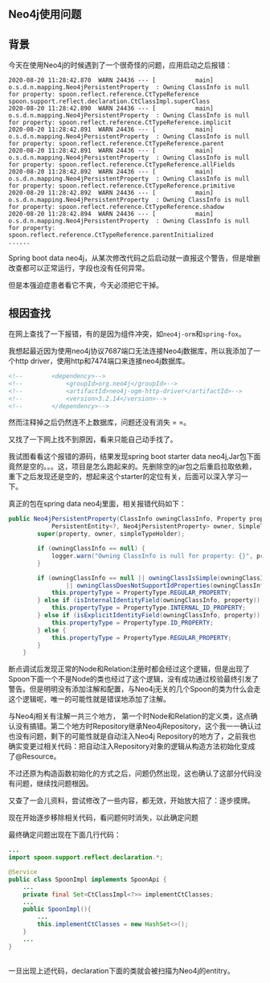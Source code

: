 ## Neo4j使用问题

## 背景

今天在使用Neo4j的时候遇到了一个很奇怪的问题，应用启动之后报错：

```shell
2020-08-20 11:28:42.870  WARN 24436 --- [           main] o.s.d.n.mapping.Neo4jPersistentProperty  : Owning ClassInfo is null for property: spoon.reflect.reference.CtTypeReference spoon.support.reflect.declaration.CtClassImpl.superClass
2020-08-20 11:28:42.890  WARN 24436 --- [           main] o.s.d.n.mapping.Neo4jPersistentProperty  : Owning ClassInfo is null for property: spoon.reflect.reference.CtTypeReference.implicit
2020-08-20 11:28:42.891  WARN 24436 --- [           main] o.s.d.n.mapping.Neo4jPersistentProperty  : Owning ClassInfo is null for property: spoon.reflect.reference.CtTypeReference.parent
2020-08-20 11:28:42.891  WARN 24436 --- [           main] o.s.d.n.mapping.Neo4jPersistentProperty  : Owning ClassInfo is null for property: spoon.reflect.reference.CtTypeReference.allFields
2020-08-20 11:28:42.892  WARN 24436 --- [           main] o.s.d.n.mapping.Neo4jPersistentProperty  : Owning ClassInfo is null for property: spoon.reflect.reference.CtTypeReference.primitive
2020-08-20 11:28:42.892  WARN 24436 --- [           main] o.s.d.n.mapping.Neo4jPersistentProperty  : Owning ClassInfo is null for property: spoon.reflect.reference.CtTypeReference.shadow
2020-08-20 11:28:42.894  WARN 24436 --- [           main] o.s.d.n.mapping.Neo4jPersistentProperty  : Owning ClassInfo is null for property: spoon.reflect.reference.CtTypeReference.parentInitialized
......
```

Spring boot data neo4j，从某次修改代码之后启动就一直报这个警告，但是增删改查都可以正常运行，字段也没有任何异常。

但是本强迫症患者看它不爽，今天必须把它干掉。

## 根因查找

在网上查找了一下报错，有的是因为组件冲突，如`neo4j-orm`和`spring-fox`。

我想起最近因为使用neo4j协议7687端口无法连接Neo4j数据库，所以我添加了一个http driver，使用http和7474端口来连接neo4j数据库。

```xml
<!--        <dependency>-->
<!--            <groupId>org.neo4j</groupId>-->
<!--            <artifactId>neo4j-ogm-http-driver</artifactId>-->
<!--            <version>3.2.14</version>-->
<!--        </dependency>-->
```

然而注释掉之后仍然连不上数据库，问题还没有消失 = =。

又找了一下网上找不到原因，看来只能自己动手找了。

我试图看看这个报错的源码，结果发现spring boot starter data neo4j,Jar包下面竟然是空的。。。这，项目是怎么跑起来的。先删除空的jar包之后重启拉取依赖，重下之后发现还是空的，想起来这个starter的定位有关，后面可以深入学习一下。

真正的包在spring data neo4j里面，相关报错代码如下：

```java
public Neo4jPersistentProperty(ClassInfo owningClassInfo, Property property,
			PersistentEntity<?, Neo4jPersistentProperty> owner, SimpleTypeHolder simpleTypeHolder) {
		super(property, owner, simpleTypeHolder);

		if (owningClassInfo == null) {
			logger.warn("Owning ClassInfo is null for property: {}", property);
		}

		if (owningClassInfo == null || owningClassIsSimple(owningClassInfo, simpleTypeHolder)
				|| owningClassDoesNotSupportIdProperties(owningClassInfo) || owningPropertyIsEnum(owner)) {
			this.propertyType = PropertyType.REGULAR_PROPERTY;
		} else if (isInternalIdentityField(owningClassInfo, property)) {
			this.propertyType = PropertyType.INTERNAL_ID_PROPERTY;
		} else if (isExplicitIdentityField(owningClassInfo, property)) {
			this.propertyType = PropertyType.ID_PROPERTY;
		} else {
			this.propertyType = PropertyType.REGULAR_PROPERTY;
		}
	}
```

断点调试后发现正常的Node和Relation注册时都会经过这个逻辑，但是出现了Spoon下面一个不是Node的类也经过了这个逻辑，没有成功通过校验最终引发了警告。但是明明没有添加注解和配置，与Neo4j无关的几个Spoon的类为什么会走这个逻辑呢，唯一的可能性就是错误地添加了注解。

与Neo4j相关有注解一共三个地方， 第一个时Node和Relation的定义类，这点确认没有搞错。第二个地方时Repository继承Neo4jRepository，这个我一一确认过也没有问题，剩下的可能性就是自动注入Neo4j Repository的地方了，之前我也确实变更过相关代码：把自动注入Repository对象的逻辑从构造方法初始化变成了@Resource。

不过还原为构造函数初始化的方式之后，问题仍然出现，这也确认了这部分代码没有问题，继续找问题根因。

又查了一会儿资料，尝试修改了一些内容，都无效，开始放大招了：逐步摸牌。

现在开始逐步移除相关代码，看问题何时消失，以此确定问题



最终确定问题出现在下面几行代码：

```java
...
import spoon.support.reflect.declaration.*;

@Service
public class SpoonImpl implements SpoonApi {
	...
	private final Set<CtClassImpl<?>> implementCtClasses;
    ...
    public SpoonImpl(){
        ...
        this.implementCtClasses = new HashSet<>();
    }
    ...
}
	
```

一旦出现上述代码，declaration下面的类就会被扫描为Neo4j的entitry。